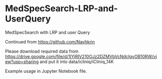 # MedSpecSearch-LRP-and-UserQuery
MedSpecSearch with LRP and user Query

Continued from https://github.com/Navhkrin

Please download required data from https://drive.google.com/file/d/1IYiRIV210OJz2DZMVbVcNdcIgvOB10RW/view?usp=sharing and put it into data/icliniq/iCliniq_14K

Example usage in Jupyter Notebook file.
